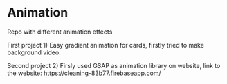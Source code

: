 # Animation
Repo with different animation effects

First project 1) Easy gradient animation for cards, firstly tried to make background video.

Second project 2) Firsly used GSAP as animation library on website, link to the website: https://cleaning-83b77.firebaseapp.com/
